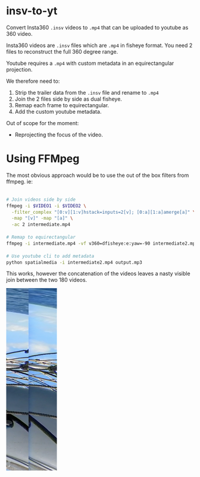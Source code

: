 # insv-to-yt

Convert Insta360 `.insv` videos to `.mp4` that can be uploaded to youtube as 360
video.

Insta360 videos are `.insv` files which are `.mp4` in fisheye format. You need 2
files to reconstruct the full 360 degree range.

Youtube requires a `.mp4` with custom metadata in an equirectangular projection.

We therefore need to:

1. Strip the trailer data from the `.insv` file and rename to `.mp4`
2. Join the 2 files side by side as dual fisheye.
3. Remap each frame to equirectangular.
4. Add the custom youtube metadata.

Out of scope for the moment:

- Reprojecting the focus of the video.

# Using FFMpeg

The most obvious approach would be to use the out of the box filters from
ffmpeg. ie:

```sh

# Join videos side by side
ffmpeg -i $VIDEO1 -i $VIDEO2 \
  -filter_complex "[0:v][1:v]hstack=inputs=2[v]; [0:a][1:a]amerge[a]" \
  -map "[v]" -map "[a]" \
  -ac 2 intermediate.mp4

# Remap to equirectangular
ffmpeg -i intermediate.mp4 -vf v360=dfisheye:e:yaw=-90 intermediate2.mp4

# Use youtube cli to add metadata
python spatialmedia -i intermediate2.mp4 output.mp3

```

This works, however the concatenation of the videos leaves a nasty visible join
between the two 180 videos.

![bad join](./media/bad-join.png)

